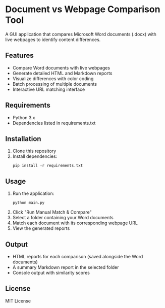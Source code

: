 # Document vs Webpage Comparison Tool

A GUI application that compares Microsoft Word documents (.docx) with live webpages to identify content differences.

## Features
- Compare Word documents with live webpages
- Generate detailed HTML and Markdown reports
- Visualize differences with color coding
- Batch processing of multiple documents
- Interactive URL matching interface

## Requirements
- Python 3.x
- Dependencies listed in requirements.txt

## Installation
1. Clone this repository
2. Install dependencies:
   ```
   pip install -r requirements.txt
   ```

## Usage
1. Run the application:
   ```
   python main.py
   ```
2. Click "Run Manual Match & Compare"
3. Select a folder containing your Word documents
4. Match each document with its corresponding webpage URL
5. View the generated reports

## Output
- HTML reports for each comparison (saved alongside the Word documents)
- A summary Markdown report in the selected folder
- Console output with similarity scores

## License
MIT License